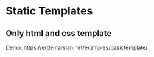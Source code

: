 # Static Templates 

## Only html and css template

Demo: https://erdemarslan.net/examples/basictemplate/
